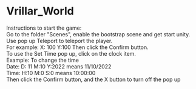 # Vrillar_World
Instructions to start the game:<br>
    Go to the folder "Scenes", enable the bootstrap scene and get start unity.<br>
    Use pop up Teleport to teleport the player.<br>
    For example: X: 100 Y:100  Then click the Confirm button.<br>
    To use the Set Time pop up, click on the clock item.<br>
    Example: To change the time<br>
    Date: D: 11 M:10 Y:2022 means 11/10/2022<br>
    Time: H:10 M:0 S:0 means 10:00:00<br>
    Then click the Confirm button, and the X button to turn off the pop up<br>
